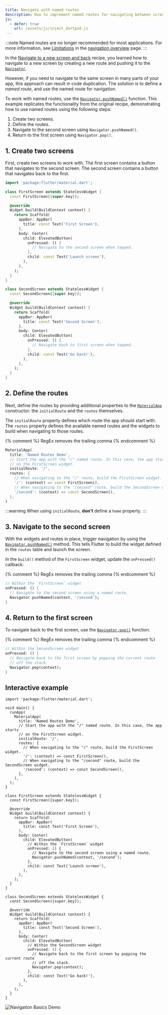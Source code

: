 ```yaml
---
title: Navigate with named routes
description: How to implement named routes for navigating between screens.
js:
  - defer: true
    url: /assets/js/inject_dartpad.js
---
```


<?code-excerpt path-base="cookbook/navigation/named_routes"?>

:::note
Named routes are no longer recommended for most
applications. For more information, see
[Limitations][] in the [navigation overview][] page.
:::

[Limitations]: /ui/navigation#limitations
[navigation overview]: /ui/navigation

In the [Navigate to a new screen and back][] recipe,
you learned how to navigate to a new screen by creating a new route and
pushing it to the [`Navigator`][].

However, if you need to navigate to the same screen in many parts
of your app, this approach can result in code duplication.
The solution is to define a _named route_,
and use the named route for navigation.

To work with named routes,
use the [`Navigator.pushNamed()`][] function.
This example replicates the functionality from the original recipe,
demonstrating how to use named routes using the following steps:

  1. Create two screens.
  2. Define the routes.
  3. Navigate to the second screen using `Navigator.pushNamed()`.
  4. Return to the first screen using `Navigator.pop()`.

## 1. Create two screens

First, create two screens to work with. The first screen contains a
button that navigates to the second screen. The second screen contains a
button that navigates back to the first.

<?code-excerpt "lib/main_original.dart"?>
```dart
import 'package:flutter/material.dart';

class FirstScreen extends StatelessWidget {
  const FirstScreen({super.key});

  @override
  Widget build(BuildContext context) {
    return Scaffold(
      appBar: AppBar(
        title: const Text('First Screen'),
      ),
      body: Center(
        child: ElevatedButton(
          onPressed: () {
            // Navigate to the second screen when tapped.
          },
          child: const Text('Launch screen'),
        ),
      ),
    );
  }
}

class SecondScreen extends StatelessWidget {
  const SecondScreen({super.key});

  @override
  Widget build(BuildContext context) {
    return Scaffold(
      appBar: AppBar(
        title: const Text('Second Screen'),
      ),
      body: Center(
        child: ElevatedButton(
          onPressed: () {
            // Navigate back to first screen when tapped.
          },
          child: const Text('Go back!'),
        ),
      ),
    );
  }
}
```

## 2. Define the routes

Next, define the routes by providing additional properties
to the [`MaterialApp`][] constructor: the `initialRoute`
and the `routes` themselves.

The `initialRoute` property defines which route the app should start with.
The `routes` property defines the available named routes and the widgets
to build when navigating to those routes.

{% comment %}
RegEx removes the trailing comma
{% endcomment %}
<?code-excerpt "lib/main.dart (MaterialApp)" replace="/^\),$/)/g"?>
```dart
MaterialApp(
  title: 'Named Routes Demo',
  // Start the app with the "/" named route. In this case, the app starts
  // on the FirstScreen widget.
  initialRoute: '/',
  routes: {
    // When navigating to the "/" route, build the FirstScreen widget.
    '/': (context) => const FirstScreen(),
    // When navigating to the "/second" route, build the SecondScreen widget.
    '/second': (context) => const SecondScreen(),
  },
)
```

:::warning
When using `initialRoute`, **don't** define a `home` property.
:::

## 3. Navigate to the second screen

With the widgets and routes in place, trigger navigation by using the
[`Navigator.pushNamed()`][] method.
This tells Flutter to build the widget defined in the
`routes` table and launch the screen.

In the `build()` method of the `FirstScreen` widget, update the `onPressed()`
callback:

{% comment %}
RegEx removes the trailing comma
{% endcomment %}
<?code-excerpt "lib/main.dart (PushNamed)" replace="/,$//g"?>
```dart
// Within the `FirstScreen` widget
onPressed: () {
  // Navigate to the second screen using a named route.
  Navigator.pushNamed(context, '/second');
}
```

## 4. Return to the first screen

To navigate back to the first screen, use the
[`Navigator.pop()`][] function.

{% comment %}
RegEx removes the trailing comma
{% endcomment %}
<?code-excerpt "lib/main.dart (Pop)" replace="/,$//g"?>
```dart
// Within the SecondScreen widget
onPressed: () {
  // Navigate back to the first screen by popping the current route
  // off the stack.
  Navigator.pop(context);
}
```

## Interactive example

<?code-excerpt "lib/main.dart"?>
```dartpad run="true"
import 'package:flutter/material.dart';

void main() {
  runApp(
    MaterialApp(
      title: 'Named Routes Demo',
      // Start the app with the "/" named route. In this case, the app starts
      // on the FirstScreen widget.
      initialRoute: '/',
      routes: {
        // When navigating to the "/" route, build the FirstScreen widget.
        '/': (context) => const FirstScreen(),
        // When navigating to the "/second" route, build the SecondScreen widget.
        '/second': (context) => const SecondScreen(),
      },
    ),
  );
}

class FirstScreen extends StatelessWidget {
  const FirstScreen({super.key});

  @override
  Widget build(BuildContext context) {
    return Scaffold(
      appBar: AppBar(
        title: const Text('First Screen'),
      ),
      body: Center(
        child: ElevatedButton(
          // Within the `FirstScreen` widget
          onPressed: () {
            // Navigate to the second screen using a named route.
            Navigator.pushNamed(context, '/second');
          },
          child: const Text('Launch screen'),
        ),
      ),
    );
  }
}

class SecondScreen extends StatelessWidget {
  const SecondScreen({super.key});

  @override
  Widget build(BuildContext context) {
    return Scaffold(
      appBar: AppBar(
        title: const Text('Second Screen'),
      ),
      body: Center(
        child: ElevatedButton(
          // Within the SecondScreen widget
          onPressed: () {
            // Navigate back to the first screen by popping the current route
            // off the stack.
            Navigator.pop(context);
          },
          child: const Text('Go back!'),
        ),
      ),
    );
  }
}
```

<noscript>
  <img src="/assets/images/docs/cookbook/navigation-basics.gif" alt="Navigation Basics Demo" class="site-mobile-screenshot" />
</noscript>


[`MaterialApp`]: {{site.api}}/flutter/material/MaterialApp-class.html
[Navigate to a new screen and back]: /cookbook/navigation/navigation-basics
[`Navigator`]: {{site.api}}/flutter/widgets/Navigator-class.html
[`Navigator.pop()`]: {{site.api}}/flutter/widgets/Navigator/pop.html
[`Navigator.pushNamed()`]: {{site.api}}/flutter/widgets/Navigator/pushNamed.html
